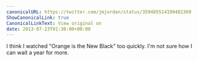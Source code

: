 ```yaml
---
canonicalURL: https://twitter.com/jmjordan/status/359485514199482369
ShowCanonicalLink: true
CanonicalLinkText: View original on
date: 2013-07-23T01:30:00+00:00
---
```

I think I watched "Orange is the New Black" too quickly. I'm not sure how I can wait a year for more.